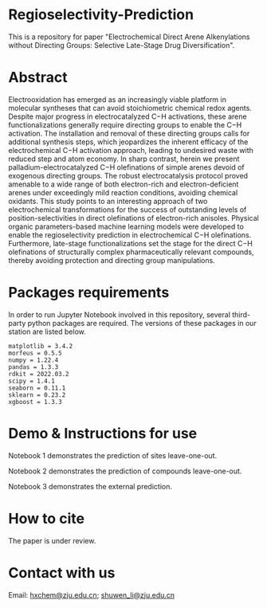 # Regioselectivity-Prediction
This is a repository for paper "Electrochemical Direct Arene Alkenylations without Directing Groups: Selective Late-Stage Drug Diversification".

# Abstract


Electrooxidation has emerged as an increasingly viable platform in molecular syntheses that can avoid stoichiometric chemical redox agents. Despite major progress in electrocatalyzed C−H activations, these arene functionalizations generally require directing groups to enable the C−H activation. The installation and removal of these directing groups calls for additional synthesis steps, which jeopardizes the inherent efficacy of the electrochemical C−H activation approach, leading to undesired waste with reduced step and atom economy. In sharp contrast, herein we present palladium-electrocatalyzed C−H olefinations of simple arenes devoid of exogenous directing groups. The robust electrocatalysis protocol proved amenable to a wide range of both electron-rich and electron-deficient arenes under exceedingly mild reaction conditions, avoiding chemical oxidants. This study points to an interesting approach of two electrochemical transformations for the success of outstanding levels of position-selectivities in direct olefinations of electron-rich anisoles. Physical organic parameters-based machine learning models were developed to enable the regioselectivity prediction in electrochemical C−H olefinations. Furthermore, late-stage functionalizations set the stage for the direct C−H olefinations of structurally complex pharmaceutically relevant compounds, thereby avoiding protection and directing group manipulations.


# Packages requirements
In order to run Jupyter Notebook involved in this repository, several third-party python packages are required. The versions of these packages in our station are listed below.
```
matplotlib = 3.4.2
morfeus = 0.5.5 
numpy = 1.22.4  
pandas = 1.3.3 
rdkit = 2022.03.2   
scipy = 1.4.1 
seaborn = 0.11.1 
sklearn = 0.23.2  
xgboost = 1.3.3 
```

# Demo & Instructions for use
Notebook 1 demonstrates the prediction of sites leave-one-out.

Notebook 2 demonstrates the prediction of compounds leave-one-out.

Notebook 3 demonstrates the external prediction.

# How to cite
The paper is under review.
# Contact with us
Email: hxchem@zju.edu.cn; shuwen_li@zju.edu.cn
